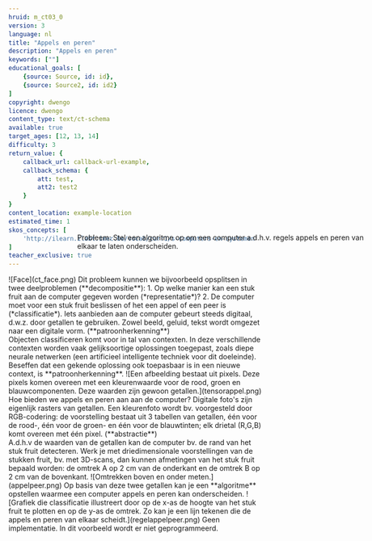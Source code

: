 ```yaml
---
hruid: m_ct03_0
version: 3
language: nl
title: "Appels en peren"
description: "Appels en peren"
keywords: [""]
educational_goals: [
    {source: Source, id: id}, 
    {source: Source2, id: id2}
]
copyright: dwengo
licence: dwengo
content_type: text/ct-schema
available: true
target_ages: [12, 13, 14]
difficulty: 3
return_value: {
    callback_url: callback-url-example,
    callback_schema: {
        att: test,
        att2: test2
    }
}
content_location: example-location
estimated_time: 1
skos_concepts: [
    'http://ilearn.ilabt.imec.be/vocab/curr1/s-computers-en-systemen'
]
teacher_exclusive: true
---
```


<context>
![Face](ct_face.png)
<div style="position:absolute;right:0px;width:60%;height:100px;margin-top:-100px;margin-right:20px">
Probleem: Stel een algoritme op om een computer a.d.h.v. regels appels en peren van elkaar te laten onderscheiden. 
</div>
</context>
<decomposition>
Dit probleem kunnen we bijvoorbeeld opsplitsen in twee deelproblemen (**decompositie**):
1. Op welke manier kan een stuk fruit aan de computer gegeven worden (*representatie*)?
2. De computer moet voor een stuk fruit beslissen of het een appel of een peer is (*classificatie*).
</decomposition>
<patternRecognition>
Iets aanbieden aan de computer gebeurt steeds digitaal, d.w.z. door getallen te gebruiken. Zowel beeld, geluid, tekst wordt omgezet naar een digitale vorm. (**patroonherkenning**)<br>
Objecten classificeren komt voor in tal van contexten. In deze verschillende contexten worden vaak gelijksoortige oplossingen toegepast, zoals diepe neurale netwerken (een artificieel intelligente techniek voor dit doeleinde). Beseffen dat een gekende oplossing ook toepasbaar is in een nieuwe context, is **patroonherkenning**.
</patternRecognition>
<abstraction>
![Een afbeelding bestaat uit pixels. Deze pixels komen overeen met een kleurenwaarde voor de rood, groen en blauwcomponenten. Deze waarden zijn gewoon getallen.](tensorappel.png)
Hoe bieden we appels en peren aan aan de computer? Digitale foto's zijn eigenlijk rasters van getallen. Een kleurenfoto wordt bv. voorgesteld door RGB-codering: de voorstelling bestaat uit 3 tabellen van getallen, één voor de rood-, één voor de groen- en één voor de blauwtinten; elk drietal (R,G,B) komt overeen met één pixel. (**abstractie**)<br>
A.d.h.v de waarden van de getallen kan de computer bv. de rand van het stuk fruit detecteren. 
</abstraction>
<algorithms>
Werk je met driedimensionale voorstellingen van de stukken fruit, bv. met 3D-scans, dan kunnen afmetingen van het stuk fruit bepaald worden: de omtrek A op 2 cm van de onderkant en de omtrek B op 2 cm van de bovenkant. 
![Omtrekken boven en onder meten.](appelpeer.png)
Op basis van deze twee getallen kan je een **algoritme** opstellen waarmee een computer appels en peren kan onderscheiden.
![Grafiek die classificatie illustreert door op de x-as de hoogte van het stuk fruit te plotten en op de y-as de omtrek. Zo kan je een lijn tekenen die de appels en peren van elkaar scheidt.](regelappelpeer.png)
</algorithms>
<implementation>
Geen implementatie. In dit voorbeeld wordt er niet geprogrammeerd.
</implementation>

